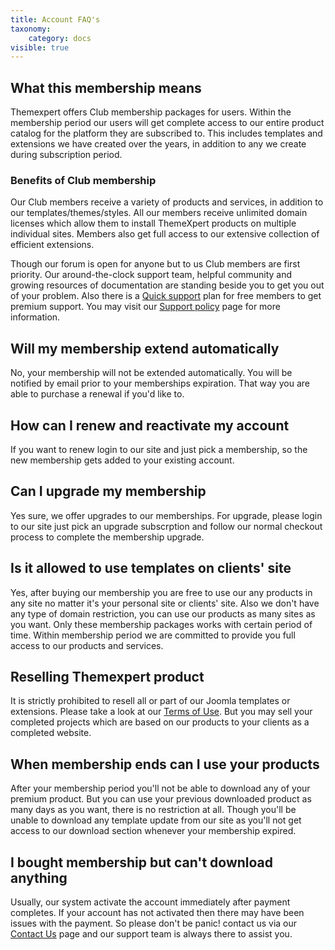 ```yaml
---
title: Account FAQ's
taxonomy:
    category: docs
visible: true
---
```

## What this membership means
Themexpert offers Club membership packages for users. Within the membership period our users will get complete access to our entire product catalog for the platform they are subscribed to. This includes templates and extensions we have created over the years, in addition to any we create during subscription period.

### Benefits of Club membership
Our Club members receive a variety of products and services, in addition to our templates/themes/styles. All our members receive unlimited domain licenses which allow them to install ThemeXpert products on multiple individual sites. Members also get full access to our extensive collection of efficient extensions.

Though our forum is open for anyone but to us Club members are first priority. Our around-the-clock support team, helpful community and growing resources of documentation are standing beside you to get you out of your problem. Also there is a [Quick support](http://www.themexpert.com/pricing) plan for free members to get premium support. You may visit our [Support policy](http://www.themexpert.com/company/support-policy) page for more information.

## Will my membership extend automatically
No, your membership will not be extended automatically. You will be notified by email prior to your memberships expiration. That way you are able to purchase a renewal if you'd like to.

## How can I renew and reactivate my account
If you want to renew login to our site and just pick a membership, so the new membership gets added to your existing account.

## Can I upgrade my membership
Yes sure, we offer upgrades to our memberships. For upgrade, please login to our site just pick an upgrade subscrption and follow our normal checkout process to complete the membership upgrade.

## Is it allowed to use templates on clients' site
Yes, after buying our membership you are free to use our any products in any site no matter it's your personal site or clients' site. Also we don't have any type of domain restriction, you can use our products as many sites as you want. Only these membership packages works with certain period of time. Within membership period we are committed to provide you full access to our products and services.

## Reselling Themexpert product
It is strictly prohibited to resell all or part of our Joomla templates or extensions. Please take a look at our [Terms of Use](http://www.themexpert.com/company/terms-of-use). But you may sell your completed projects which are based on our products to your clients as a completed website.

## When membership ends can I use your products
After your membership period you'll not be able to download any of your premium product. But you can use your previous downloaded product as many days as you want, there is no restriction at all. Though you'll be unable to download any template update from our site as you'll not get access to our download section whenever your membership expired.

## I bought membership but can't download anything
Usually, our system activate the account immediately after payment completes. If your account has not activated then there may have been issues with the payment. So please don't be panic! contact us via our [Contact Us](http://www.themexpert.com/contact) page and our support team is always there to assist you.